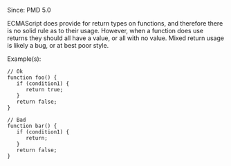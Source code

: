 Since: PMD 5.0

ECMAScript does provide for return types on functions, and therefore there is no solid rule as to their usage.
However, when a function does use returns they should all have a value, or all with no value.  Mixed return
usage is likely a bug, or at best poor style.

Example(s):
```
// Ok
function foo() {
   if (condition1) {
      return true;
   }
   return false;
}

// Bad
function bar() {
   if (condition1) {
      return;
   }
   return false;
}
```
